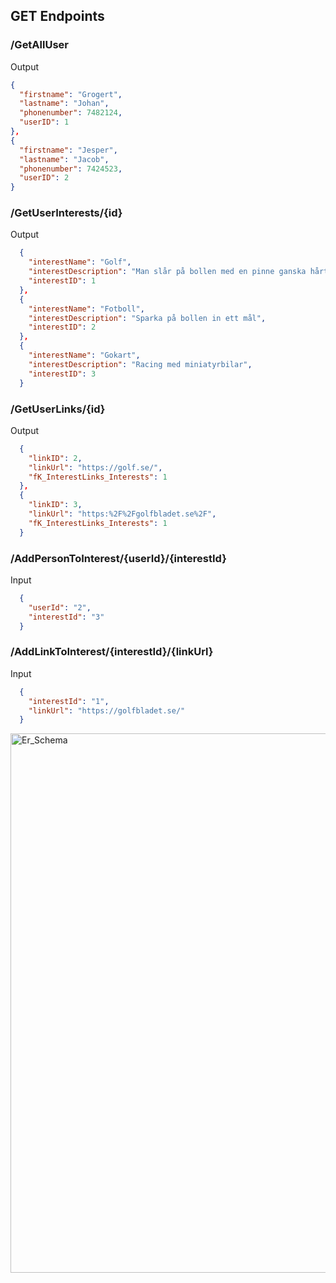 
<h2>GET Endpoints</h2>

<h3>/GetAllUser</h3>
Output

```json
{
  "firstname": "Grogert",
  "lastname": "Johan",
  "phonenumber": 7482124,
  "userID": 1
},
{
  "firstname": "Jesper",
  "lastname": "Jacob",
  "phonenumber": 7424523,
  "userID": 2
}
```

<h3>/GetUserInterests/{id}</h3>
Output

```json
  {
    "interestName": "Golf",
    "interestDescription": "Man slår på bollen med en pinne ganska hårt och ser vart den går",
    "interestID": 1
  },
  {
    "interestName": "Fotboll",
    "interestDescription": "Sparka på bollen in ett mål",
    "interestID": 2
  },
  {
    "interestName": "Gokart",
    "interestDescription": "Racing med miniatyrbilar",
    "interestID": 3
  }
```

<h3>/GetUserLinks/{id}</h3>
Output

```json
  {
    "linkID": 2,
    "linkUrl": "https://golf.se/",
    "fK_InterestLinks_Interests": 1
  },
  {
    "linkID": 3,
    "linkUrl": "https:%2F%2Fgolfbladet.se%2F",
    "fK_InterestLinks_Interests": 1
  }
```

<h3>/AddPersonToInterest/{userId}/{interestId}</h3>
Input

```json
  {
    "userId": "2",
    "interestId": "3"
  }

```

<h3>/AddLinkToInterest/{interestId}/{linkUrl}</h3>
Input

```json
  {
    "interestId": "1",
    "linkUrl": "https://golfbladet.se/"
  }

```

<img width="863" alt="Er_Schema" src="https://github.com/felixwidell/MiniProjekt_API/assets/91313243/a4cccf50-7693-48ea-b98f-5fd1f3a29b9c">
